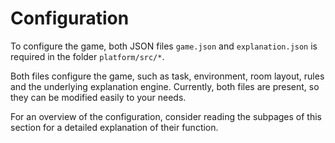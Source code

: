 # Configuration

To configure the game, both JSON files `game.json` and `explanation.json` is required in the folder `platform/src/*`.

Both files configure the game, such as task, environment, room layout, rules and the underlying explanation engine.
Currently, both files are present, so they can be modified easily to your needs. 

For an overview of the configuration, consider reading the subpages of this section for a detailed explanation of their function.
